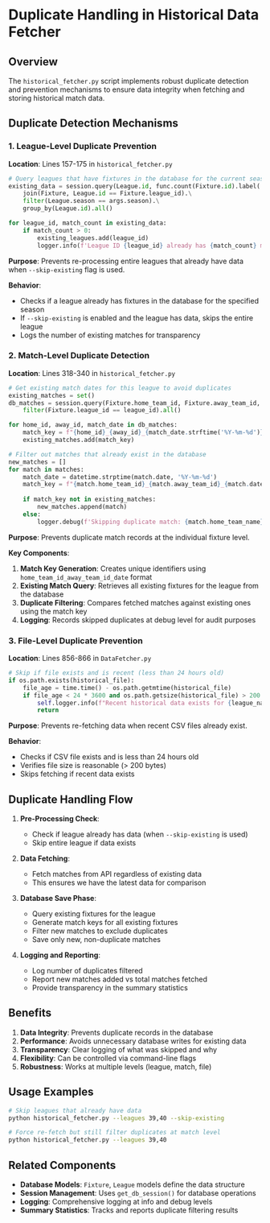 # Duplicate Handling in Historical Data Fetcher

## Overview

The `historical_fetcher.py` script implements robust duplicate detection and prevention mechanisms to ensure data integrity when fetching and storing historical match data.

## Duplicate Detection Mechanisms

### 1. League-Level Duplicate Prevention

**Location**: Lines 157-175 in `historical_fetcher.py`

```python
# Query leagues that have fixtures in the database for the current season
existing_data = session.query(League.id, func.count(Fixture.id).label('match_count')).\
    join(Fixture, League.id == Fixture.league_id).\
    filter(League.season == args.season).\
    group_by(League.id).all()

for league_id, match_count in existing_data:
    if match_count > 0:
        existing_leagues.add(league_id)
        logger.info(f'League ID {league_id} already has {match_count} matches in the database for season {args.season}')
```

**Purpose**: Prevents re-processing entire leagues that already have data when `--skip-existing` flag is used.

**Behavior**: 
- Checks if a league already has fixtures in the database for the specified season
- If `--skip-existing` is enabled and the league has data, skips the entire league
- Logs the number of existing matches for transparency

### 2. Match-Level Duplicate Detection

**Location**: Lines 318-340 in `historical_fetcher.py`

```python
# Get existing match dates for this league to avoid duplicates
existing_matches = set()
db_matches = session.query(Fixture.home_team_id, Fixture.away_team_id, Fixture.match_date).\
    filter(Fixture.league_id == league_id).all()

for home_id, away_id, match_date in db_matches:
    match_key = f"{home_id}_{away_id}_{match_date.strftime('%Y-%m-%d')}"
    existing_matches.add(match_key)

# Filter out matches that already exist in the database
new_matches = []
for match in matches:
    match_date = datetime.strptime(match.date, '%Y-%m-%d')
    match_key = f"{match.home_team_id}_{match.away_team_id}_{match.date}"
    
    if match_key not in existing_matches:
        new_matches.append(match)
    else:
        logger.debug(f'Skipping duplicate match: {match.home_team_name} vs {match.away_team_name} on {match.date}')
```

**Purpose**: Prevents duplicate match records at the individual fixture level.

**Key Components**:

1. **Match Key Generation**: Creates unique identifiers using `home_team_id_away_team_id_date` format
2. **Existing Match Query**: Retrieves all existing fixtures for the league from the database
3. **Duplicate Filtering**: Compares fetched matches against existing ones using the match key
4. **Logging**: Records skipped duplicates at debug level for audit purposes

### 3. File-Level Duplicate Prevention

**Location**: Lines 856-866 in `DataFetcher.py`

```python
# Skip if file exists and is recent (less than 24 hours old)
if os.path.exists(historical_file):
    file_age = time.time() - os.path.getmtime(historical_file)
    if file_age < 24 * 3600 and os.path.getsize(historical_file) > 200:
        self.logger.info(f"Recent historical data exists for {league_name}, skipping")
        return
```

**Purpose**: Prevents re-fetching data when recent CSV files already exist.

**Behavior**:
- Checks if CSV file exists and is less than 24 hours old
- Verifies file size is reasonable (> 200 bytes)
- Skips fetching if recent data exists

## Duplicate Handling Flow

1. **Pre-Processing Check**: 
   - Check if league already has data (when `--skip-existing` is used)
   - Skip entire league if data exists

2. **Data Fetching**:
   - Fetch matches from API regardless of existing data
   - This ensures we have the latest data for comparison

3. **Database Save Phase**:
   - Query existing fixtures for the league
   - Generate match keys for all existing fixtures
   - Filter new matches to exclude duplicates
   - Save only new, non-duplicate matches

4. **Logging and Reporting**:
   - Log number of duplicates filtered
   - Report new matches added vs total matches fetched
   - Provide transparency in the summary statistics

## Benefits

1. **Data Integrity**: Prevents duplicate records in the database
2. **Performance**: Avoids unnecessary database writes for existing data
3. **Transparency**: Clear logging of what was skipped and why
4. **Flexibility**: Can be controlled via command-line flags
5. **Robustness**: Works at multiple levels (league, match, file)

## Usage Examples

```bash
# Skip leagues that already have data
python historical_fetcher.py --leagues 39,40 --skip-existing

# Force re-fetch but still filter duplicates at match level
python historical_fetcher.py --leagues 39,40
```

## Related Components

- **Database Models**: `Fixture`, `League` models define the data structure
- **Session Management**: Uses `get_db_session()` for database operations
- **Logging**: Comprehensive logging at info and debug levels
- **Summary Statistics**: Tracks and reports duplicate filtering results